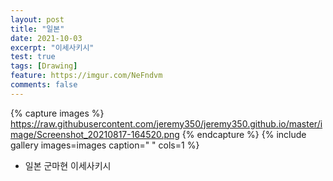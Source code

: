```yaml
---
layout: post
title: "일본"
date: 2021-10-03
excerpt: "이세사키시"
test: true
tags: [Drawing]
feature: https://imgur.com/NeFndvm
comments: false
---
```



{% capture images %}
https://raw.githubusercontent.com/jeremy350/jeremy350.github.io/master/image/Screenshot_20210817-164520.png
{% endcapture %}
{% include gallery images=images caption=" " cols=1 %}

* 일본 군마현 이세사키시
